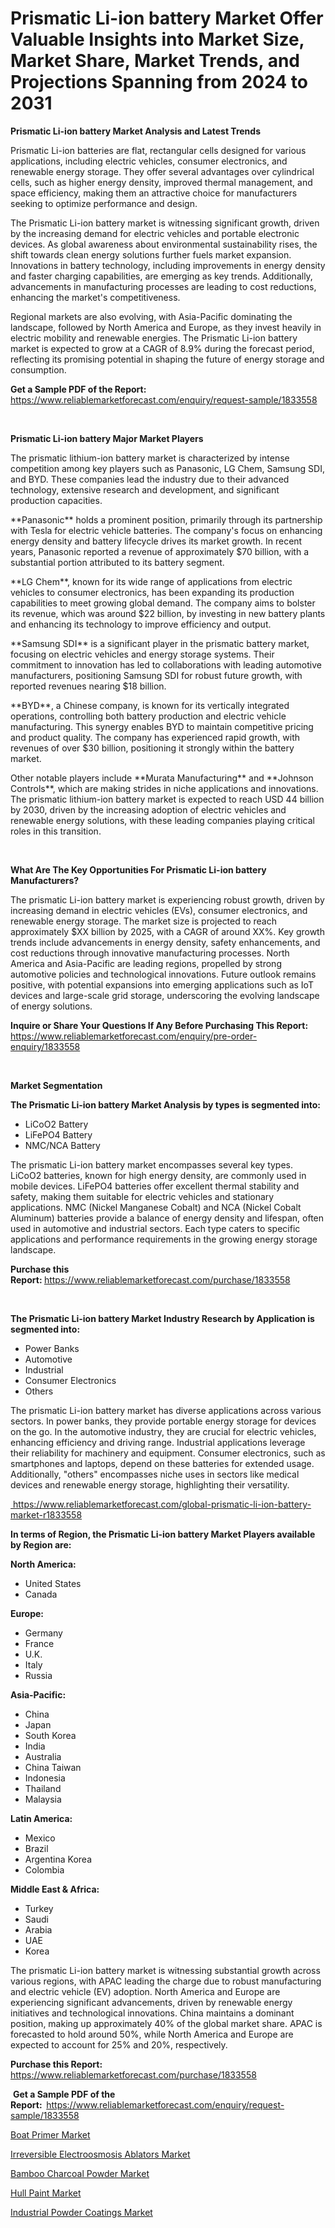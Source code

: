 <p><h1>Prismatic Li-ion battery Market Offer Valuable Insights into Market Size, Market Share, Market Trends, and Projections Spanning from 2024 to 2031</h1></p><p><strong>Prismatic Li-ion battery Market Analysis and Latest Trends</strong></p>
<p><p>Prismatic Li-ion batteries are flat, rectangular cells designed for various applications, including electric vehicles, consumer electronics, and renewable energy storage. They offer several advantages over cylindrical cells, such as higher energy density, improved thermal management, and space efficiency, making them an attractive choice for manufacturers seeking to optimize performance and design.</p><p>The Prismatic Li-ion battery market is witnessing significant growth, driven by the increasing demand for electric vehicles and portable electronic devices. As global awareness about environmental sustainability rises, the shift towards clean energy solutions further fuels market expansion. Innovations in battery technology, including improvements in energy density and faster charging capabilities, are emerging as key trends. Additionally, advancements in manufacturing processes are leading to cost reductions, enhancing the market's competitiveness.</p><p>Regional markets are also evolving, with Asia-Pacific dominating the landscape, followed by North America and Europe, as they invest heavily in electric mobility and renewable energies. The Prismatic Li-ion battery market is expected to grow at a CAGR of 8.9% during the forecast period, reflecting its promising potential in shaping the future of energy storage and consumption.</p></p>
<p><strong>Get a Sample PDF of the Report:&nbsp;</strong> <a href="https://www.reliablemarketforecast.com/enquiry/request-sample/1833558?utm_campaign=1567&utm_medium=2&utm_source=Github&utm_content=ia&utm_term=17102024&utm_id=prismatic-li-ion-battery">https://www.reliablemarketforecast.com/enquiry/request-sample/1833558</a></p>
<p>&nbsp;</p>
<p><strong>Prismatic Li-ion battery Major Market Players</strong></p>
<p><p>The prismatic lithium-ion battery market is characterized by intense competition among key players such as Panasonic, LG Chem, Samsung SDI, and BYD. These companies lead the industry due to their advanced technology, extensive research and development, and significant production capacities.</p><p>**Panasonic** holds a prominent position, primarily through its partnership with Tesla for electric vehicle batteries. The company's focus on enhancing energy density and battery lifecycle drives its market growth. In recent years, Panasonic reported a revenue of approximately $70 billion, with a substantial portion attributed to its battery segment.</p><p>**LG Chem**, known for its wide range of applications from electric vehicles to consumer electronics, has been expanding its production capabilities to meet growing global demand. The company aims to bolster its revenue, which was around $22 billion, by investing in new battery plants and enhancing its technology to improve efficiency and output.</p><p>**Samsung SDI** is a significant player in the prismatic battery market, focusing on electric vehicles and energy storage systems. Their commitment to innovation has led to collaborations with leading automotive manufacturers, positioning Samsung SDI for robust future growth, with reported revenues nearing $18 billion.</p><p>**BYD**, a Chinese company, is known for its vertically integrated operations, controlling both battery production and electric vehicle manufacturing. This synergy enables BYD to maintain competitive pricing and product quality. The company has experienced rapid growth, with revenues of over $30 billion, positioning it strongly within the battery market.</p><p>Other notable players include **Murata Manufacturing** and **Johnson Controls**, which are making strides in niche applications and innovations. The prismatic lithium-ion battery market is expected to reach USD 44 billion by 2030, driven by the increasing adoption of electric vehicles and renewable energy solutions, with these leading companies playing critical roles in this transition.</p></p>
<p>&nbsp;</p>
<p><strong>What Are The Key Opportunities For Prismatic Li-ion battery Manufacturers?</strong></p>
<p><p>The prismatic Li-ion battery market is experiencing robust growth, driven by increasing demand in electric vehicles (EVs), consumer electronics, and renewable energy storage. The market size is projected to reach approximately $XX billion by 2025, with a CAGR of around XX%. Key growth trends include advancements in energy density, safety enhancements, and cost reductions through innovative manufacturing processes. North America and Asia-Pacific are leading regions, propelled by strong automotive policies and technological innovations. Future outlook remains positive, with potential expansions into emerging applications such as IoT devices and large-scale grid storage, underscoring the evolving landscape of energy solutions.</p></p>
<p><strong>Inquire or Share Your Questions If Any Before Purchasing This Report:</strong> <a href="https://www.reliablemarketforecast.com/enquiry/pre-order-enquiry/1833558?utm_campaign=1567&utm_medium=2&utm_source=Github&utm_content=ia&utm_term=17102024&utm_id=prismatic-li-ion-battery">https://www.reliablemarketforecast.com/enquiry/pre-order-enquiry/1833558</a></p>
<p>&nbsp;</p>
<p><strong>Market Segmentation</strong></p>
<p><strong>The Prismatic Li-ion battery Market Analysis by types is segmented into:</strong></p>
<p><ul><li>LiCoO2 Battery</li><li>LiFePO4 Battery</li><li>NMC/NCA Battery</li></ul></p>
<p><p>The prismatic Li-ion battery market encompasses several key types. LiCoO2 batteries, known for high energy density, are commonly used in mobile devices. LiFePO4 batteries offer excellent thermal stability and safety, making them suitable for electric vehicles and stationary applications. NMC (Nickel Manganese Cobalt) and NCA (Nickel Cobalt Aluminum) batteries provide a balance of energy density and lifespan, often used in automotive and industrial sectors. Each type caters to specific applications and performance requirements in the growing energy storage landscape.</p></p>
<p><strong>Purchase this Report:&nbsp;</strong><a href="https://www.reliablemarketforecast.com/purchase/1833558?utm_campaign=1567&utm_medium=2&utm_source=Github&utm_content=ia&utm_term=17102024&utm_id=prismatic-li-ion-battery">https://www.reliablemarketforecast.com/purchase/1833558</a></p>
<p>&nbsp;</p>
<p><strong>The Prismatic Li-ion battery Market Industry Research by Application is segmented into:</strong></p>
<p><ul><li>Power Banks</li><li>Automotive</li><li>Industrial</li><li>Consumer Electronics</li><li>Others</li></ul></p>
<p><p>The prismatic Li-ion battery market has diverse applications across various sectors. In power banks, they provide portable energy storage for devices on the go. In the automotive industry, they are crucial for electric vehicles, enhancing efficiency and driving range. Industrial applications leverage their reliability for machinery and equipment. Consumer electronics, such as smartphones and laptops, depend on these batteries for extended usage. Additionally, "others" encompasses niche uses in sectors like medical devices and renewable energy storage, highlighting their versatility.</p></p>
<p><a href="https://www.reliablemarketforecast.com/global-prismatic-li-ion-battery-market-r1833558?utm_campaign=1567&utm_medium=2&utm_source=Github&utm_content=ia&utm_term=17102024&utm_id=prismatic-li-ion-battery">&nbsp;https://www.reliablemarketforecast.com/global-prismatic-li-ion-battery-market-r1833558</a></p>
<p><strong>In terms of Region, the Prismatic Li-ion battery Market Players available by Region are:</strong></p>
<p>
    <p> <strong> North America: </strong>
        <ul>
            <li>United States</li>
            <li>Canada</li>
        </ul>
        </p> 
    <p> <strong> Europe: </strong>
        <ul>
            <li>Germany</li>
            <li>France</li>
            <li>U.K.</li>
            <li>Italy</li>
            <li>Russia</li>
        </ul>
        </p> 
    <p> <strong> Asia-Pacific: </strong>
        <ul>
            <li>China</li>
            <li>Japan</li>
            <li>South Korea</li>
            <li>India</li>
            <li>Australia</li>
            <li>China Taiwan</li>
            <li>Indonesia</li>
            <li>Thailand</li>
            <li>Malaysia</li>
        </ul>
        </p> 
    <p> <strong> Latin America: </strong>
        <ul>
            <li>Mexico</li>
            <li>Brazil</li>
            <li>Argentina Korea</li>
            <li>Colombia</li>
        </ul>
        </p> 
    <p> <strong> Middle East & Africa: </strong>
        <ul>
            <li>Turkey</li>
            <li>Saudi</li>
            <li>Arabia</li>
            <li>UAE</li>
            <li>Korea</li>
        </ul>
    </p>
    </p>
<p><p>The prismatic Li-ion battery market is witnessing substantial growth across various regions, with APAC leading the charge due to robust manufacturing and electric vehicle (EV) adoption. North America and Europe are experiencing significant advancements, driven by renewable energy initiatives and technological innovations. China maintains a dominant position, making up approximately 40% of the global market share. APAC is forecasted to hold around 50%, while North America and Europe are expected to account for 25% and 20%, respectively.</p></p>
<p><strong>Purchase this Report: </strong><a href="https://www.reliablemarketforecast.com/purchase/1833558?utm_campaign=1567&utm_medium=2&utm_source=Github&utm_content=ia&utm_term=17102024&utm_id=prismatic-li-ion-battery">https://www.reliablemarketforecast.com/purchase/1833558</a></p>
<p>&nbsp;<strong>Get a Sample PDF of the Report:&nbsp;&nbsp;</strong><a href="https://www.reliablemarketforecast.com/enquiry/request-sample/1833558?utm_campaign=1567&utm_medium=2&utm_source=Github&utm_content=ia&utm_term=17102024&utm_id=prismatic-li-ion-battery">https://www.reliablemarketforecast.com/enquiry/request-sample/1833558</a></p>
<p><strong></strong></p>
<p><p><a href="https://www.linkedin.com/pulse/boat-primer-market-consolidation-impact-structure-2024-2031-y3f1c?utm_campaign=1567&utm_medium=2&utm_source=Github&utm_content=ia&utm_term=17102024&utm_id=prismatic-li-ion-battery">Boat Primer Market</a></p><p><a href="https://github.com/FlorianWolf90/Market-Research-Report-List-1/blob/main/irreversible-electroosmosis-ablators-market.md?utm_campaign=1567&utm_medium=2&utm_source=Github&utm_content=ia&utm_term=17102024&utm_id=prismatic-li-ion-battery">Irreversible Electroosmosis Ablators Market</a></p><p><a href="https://www.linkedin.com/pulse/bamboo-charcoal-powder-market-forecasts-trends-impact-analysis-rs6kc?utm_campaign=1567&utm_medium=2&utm_source=Github&utm_content=ia&utm_term=17102024&utm_id=prismatic-li-ion-battery">Bamboo Charcoal Powder Market</a></p><p><a href="https://www.linkedin.com/pulse/global-hull-paint-market-focus-product-type-light-boat-paintsgrinding-onhic?utm_campaign=1567&utm_medium=2&utm_source=Github&utm_content=ia&utm_term=17102024&utm_id=prismatic-li-ion-battery">Hull Paint Market</a></p><p><a href="https://www.linkedin.com/pulse/pulse-industrial-powder-coatings-rhythms-change-market-adjne?utm_campaign=1567&utm_medium=2&utm_source=Github&utm_content=ia&utm_term=17102024&utm_id=prismatic-li-ion-battery">Industrial Powder Coatings Market</a></p></p>